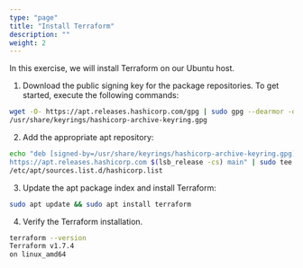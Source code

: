 ```yaml
---
type: "page"
title: "Install Terraform"
description: ""
weight: 2
---
```


In this exercise, we will install Terraform on our Ubuntu host.

1. Download the public signing key for the package repositories. To get started, execute the following commands:

```bash
wget -O- https://apt.releases.hashicorp.com/gpg | sudo gpg --dearmor -o
/usr/share/keyrings/hashicorp-archive-keyring.gpg
```

2. Add the appropriate apt repository:

```bash
echo "deb [signed-by=/usr/share/keyrings/hashicorp-archive-keyring.gpg]
https://apt.releases.hashicorp.com $(lsb_release -cs) main" | sudo tee
/etc/apt/sources.list.d/hashicorp.list
```

3. Update the apt package index and install Terraform:

```bash
sudo apt update && sudo apt install terraform
```

4. Verify the Terraform installation.

```bash
terraform --version
Terraform v1.7.4
on linux_amd64
```
